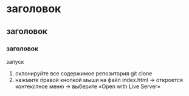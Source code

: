 # заголовок
## заголовок
### заголовок





запуск
1. склонируйте все содержимое репозитория git clone <this repo>
2. нажмите правой кнопкой мыши на файл index.html -> откроется контекстное меню -> выберите «Open with Live Server»

